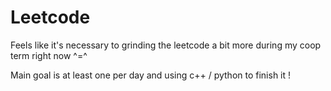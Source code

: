 # Leetcode


Feels like it's necessary to grinding the leetcode a bit more during my coop term right now ^=^

Main goal is at least one per day and using c++ / python to finish it !